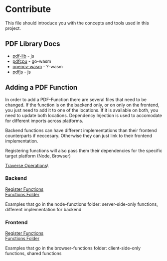 # Contribute

This file should introduce you with the concepts and tools used in this project.

## PDF Library Docs
- [pdf-lib](https://pdf-lib.js.org) - js
- [pdfcpu](https://pdfcpu.io) - go-wasm
- [opencv-wasm](https://www.npmjs.com/package/opencv-wasm) - ?-wasm
- [pdfjs](https://www.npmjs.com/package/pdfjs-dist) - js

## Adding a PDF Function

In order to add a PDF-Function there are several files that need to be changed. If the function is on the backend only, or on only on the frontend, you just need to add it to one of the locations. If it is available on both, you need to update both locations. 
Dependency Injection is used to accomodate for different imports across platforms.

Backend functions can have different implementations than their frontend counterparts if neccesary. Otherwise they can just link to their frontend implementation.

Registering functions will also pass them their dependencies for the specific target platform (Node, Browser)

[Traverse Operations](/public/traverseOperations.js)\

### Backend

[Register Functions](/functions.js)\
[Functions Folder](/functions/)

Examples that go in the node-functions folder: server-side-only functions, different implementation for backend

### Frontend

[Register Functions](/public/functions.js)\
[Functions Folder](/public/functions/)

Examples that go in the browser-functions folder: client-side-only functions, shared functions
